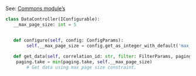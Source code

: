 
See: [Commons module’s](../../../toolkit_api/python/commons)

```python
class DataController(IConfigurable):
   __max_page_size: int = 5


   def configure(self, config: ConfigParams):
		self.__max_page_size = config.get_as_integer_with_default('max_page_size', self.__max_page_size)
   
   def get_data(self, correlation_id: str, filter: FilterParams, paging: PagingParams) -> DataPage: 
	paging.take = min(paging.take, self.__max_page_size)   
        # Get data using max page size constraint.


```


